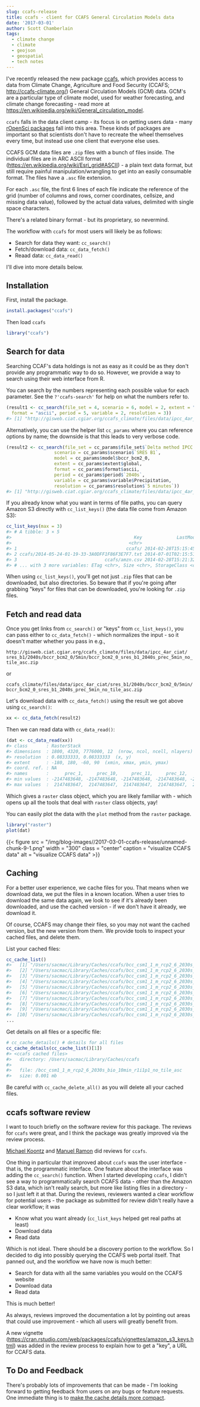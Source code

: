 ```yaml
---
slug: ccafs-release
title: ccafs - client for CCAFS General Circulation Models data
date: '2017-03-01'
author: Scott Chamberlain
tags:
  - climate change
  - climate
  - geojson
  - geospatial
  - tech notes
---
```





I've recently released the new package [ccafs][], which provides access
to data from Climate Change, Agriculture and Food Security
(CCAFS; <http://ccafs-climate.org/>) General Circulation Models (GCM) data.
GCM's are a particular type of climate model, used for weather forecasting,
and climate change forecasting - read more at
<https://en.wikipedia.org/wiki/General_circulation_model>.

`ccafs` falls in the data client camp - its focus is on getting users
data - many [rOpenSci packages](/packages/#data_access)
fall into this area. These kinds of packages are important so that
scientists don't have to recreate the wheel themselves every time, but
instead use one client that everyone else uses.

CCAFS GCM data files are `.zip` files with a bunch of files inside. The
individual files are in ARC ASCII format (<https://en.wikipedia.org/wiki/Esri_grid#ASCII>) -
a plain text data format, but still require painful manipulation/wrangling to
get into an easily consumable format. The files have a `.asc` file extension.

For each `.asc` file, the first 6 lines of each file indicate the reference of
the grid (number of columns and rows, corner coordinates, cellsize, and missing
data value), followed by the actual data values, delimited with single
space characters.

There's a related binary format - but its proprietary, so nevermind.

The workflow with `ccafs` for most users will likely be as follows:

- Search for data they want: `cc_search()`
- Fetch/download data: `cc_data_fetch()`
- Reaad data: `cc_data_read()`

I'll dive into more details below.

## Installation

First, install the package.


```r
install.packages("ccafs")
```

Then load `ccafs`


```r
library("ccafs")
```

## Search for data

Searching CCAF's data holdings is not as easy as it could be as they don't
provide any programmatic way to do so. However, we provide a way to search
using their web interface from R.

You can search by the numbers representing each possible value for
each parameter. See the `?'ccafs-search'` for help on what the numbers
refer to.


```r
(result1 <- cc_search(file_set = 4, scenario = 6, model = 2, extent = "global",
  format = "ascii", period = 5, variable = 2, resolution = 3))
#> [1] "http://gisweb.ciat.cgiar.org/ccafs_climate/files/data/ipcc_4ar_ciat/sres_b1/2040s/bccr_bcm2_0/5min/bccr_bcm2_0_sres_b1_2040s_prec_5min_no_tile_asc.zip"
```

Alternatively, you can use the helper list `cc_params` where you can reference
options by name; the downside is that this leads to very verbose code.


```r
(result2 <- cc_search(file_set = cc_params$file_set$`Delta method IPCC AR4`,
                  scenario = cc_params$scenario$`SRES B1`,
                  model = cc_params$model$bccr_bcm2_0,
                  extent = cc_params$extent$global,
                  format = cc_params$format$ascii,
                  period = cc_params$period$`2040s`,
                  variable = cc_params$variable$Precipitation,
                  resolution = cc_params$resolution$`5 minutes`))
#> [1] "http://gisweb.ciat.cgiar.org/ccafs_climate/files/data/ipcc_4ar_ciat/sres_b1/2040s/bccr_bcm2_0/5min/bccr_bcm2_0_sres_b1_2040s_prec_5min_no_tile_asc.zip"
```

If you already know what you want in terms of file paths, you can query
Amazon S3 directly with `cc_list_keys()` (the data file come from Amazon S3):


```r
cc_list_keys(max = 3)
#> # A tibble: 3 × 5
#>                                              Key             LastModified
#>                                            <chr>                    <chr>
#> 1                                         ccafs/ 2014-02-28T15:15:45.000Z
#> 2 ccafs/2014-05-24-01-19-33-3A0DFF1F86F3E7F7.txt 2014-07-01T02:15:51.000Z
#> 3                                 ccafs/amzn.csv 2014-02-28T15:21:32.000Z
#> # ... with 3 more variables: ETag <chr>, Size <chr>, StorageClass <chr>
```

When using `cc_list_keys()`, you'll get not just `.zip` files that can be
downloaded, but also directories. So beware that if you're going after grabbing
"keys" for files that can be downloaded, you're looking for `.zip` files.

## Fetch and read data

Once you get links from `cc_search()` or "keys" from `cc_list_keys()`, you
can pass either to `cc_data_fetch()` - which normalizes the input - so it
doesn't matter whether you pass in e.g.,

`http://gisweb.ciat.cgiar.org/ccafs_climate/files/data/ipcc_4ar_ciat/`
`sres_b1/2040s/bccr_bcm2_0/5min/bccr_bcm2_0_sres_b1_2040s_prec_5min_no_tile_asc.zip`

or

`ccafs_climate/files/data/ipcc_4ar_ciat/sres_b1/2040s/bccr_bcm2_0/5min/`
`bccr_bcm2_0_sres_b1_2040s_prec_5min_no_tile_asc.zip`

Let's download data with `cc_data_fetch()` using the result we got above
using `cc_search()`:


```r
xx <- cc_data_fetch(result2)
```

Then we can read data with `cc_data_read()`:


```r
(dat <- cc_data_read(xx))
#> class       : RasterStack
#> dimensions  : 1800, 4320, 7776000, 12  (nrow, ncol, ncell, nlayers)
#> resolution  : 0.08333333, 0.08333333  (x, y)
#> extent      : -180, 180, -60, 90  (xmin, xmax, ymin, ymax)
#> coord. ref. : NA
#> names       :      prec_1,     prec_10,     prec_11,     prec_12,      prec_2,      prec_3,      prec_4,      prec_5,      prec_6,      prec_7,      prec_8,      prec_9
#> min values  : -2147483648, -2147483648, -2147483648, -2147483648, -2147483648, -2147483648, -2147483648, -2147483648, -2147483648, -2147483648, -2147483648, -2147483648
#> max values  :  2147483647,  2147483647,  2147483647,  2147483647,  2147483647,  2147483647,  2147483647,  2147483647,  2147483647,  2147483647,  2147483647,  2147483647
```

Which gives a `raster` class object, which you are likely familiar with - which
opens up all the tools that deal with `raster` class objects, yay!

You can easily plot the data with the `plot` method from the  `raster` package.


```r
library("raster")
plot(dat)
```


{{< figure src = "/img/blog-images//2017-03-01-ccafs-release/unnamed-chunk-9-1.png" width = "300" class = "center" caption = "visualize CCAFS data" alt = "visualize CCAFS data" >}}

## Caching

For a better user experience, we cache files for you. That means
when we download data, we put the files in a known location. When a
user tries to download the same data again, we look to see if it's already
been downloaded, and use the cached version - if we don't have it
already, we download it.

Of course, CCAFS may change their files, so you may not want the cached
version, but the new version from them. We provide tools to inspect your
cached files, and delete them.

List your cached files:


```r
cc_cache_list()
#>   [1] "/Users/sacmac/Library/Caches/ccafs/bcc_csm1_1_m_rcp2_6_2030s_bio_10min_r1i1p1_no_tile_asc"
#>   [2] "/Users/sacmac/Library/Caches/ccafs/bcc_csm1_1_m_rcp2_6_2030s_bio_10min_r1i1p1_no_tile_asc.zip"
#>   [3] "/Users/sacmac/Library/Caches/ccafs/bcc_csm1_1_m_rcp2_6_2030s_bio_10min_r1i1p1_no_tile_asc/bio_1.asc"
#>   [4] "/Users/sacmac/Library/Caches/ccafs/bcc_csm1_1_m_rcp2_6_2030s_bio_10min_r1i1p1_no_tile_asc/bio_10.asc"
#>   [5] "/Users/sacmac/Library/Caches/ccafs/bcc_csm1_1_m_rcp2_6_2030s_bio_10min_r1i1p1_no_tile_asc/bio_11.asc"
#>   [6] "/Users/sacmac/Library/Caches/ccafs/bcc_csm1_1_m_rcp2_6_2030s_bio_10min_r1i1p1_no_tile_asc/bio_12.asc"
#>   [7] "/Users/sacmac/Library/Caches/ccafs/bcc_csm1_1_m_rcp2_6_2030s_bio_10min_r1i1p1_no_tile_asc/bio_13.asc"
#>   [8] "/Users/sacmac/Library/Caches/ccafs/bcc_csm1_1_m_rcp2_6_2030s_bio_10min_r1i1p1_no_tile_asc/bio_14.asc"
#>   [9] "/Users/sacmac/Library/Caches/ccafs/bcc_csm1_1_m_rcp2_6_2030s_bio_10min_r1i1p1_no_tile_asc/bio_15.asc"
#>  [10] "/Users/sacmac/Library/Caches/ccafs/bcc_csm1_1_m_rcp2_6_2030s_bio_10min_r1i1p1_no_tile_asc/bio_16.asc"
...
```

Get details on all files or a specific file:


```r
# cc_cache_details() # details for all files
cc_cache_details(cc_cache_list()[1])
#> <ccafs cached files>
#>   directory: /Users/sacmac/Library/Caches/ccafs
#>
#>   file: /bcc_csm1_1_m_rcp2_6_2030s_bio_10min_r1i1p1_no_tile_asc
#>   size: 0.001 mb
```

Be careful with `cc_cache_delete_all()` as you will delete all your cached
files.

## ccafs software review

I want to touch briefly on the software review for this package. The reviews
for `ccafs` were great, and I think the package was greatly improved via the
review process.

[Michael Koontz](https://github.com/mikoontz) and [Manuel Ramon](https://github.com/manuramon)
did reviews for `ccafs`.

One thing in particular that improved about `ccafs` was the user interface -
that is, the programmatic interface. One feature about the interface was
adding the `cc_search()` function. When I started developing `ccafs`, I didn't
see a way to programmatically search CCAFS data - other than the Amazon S3
data, which isn't really search, but more like listing files in a directory -
so I just left it at that. During the reviews, reviewers wanted a clear workflow
for potential users - the package as submitted for review didn't really have a
clear workflow; it was

- Know what you want already (`cc_list_keys` helped get real paths at least)
- Download data
- Read data

Which is not ideal. There should be a discovery portion to the workflow. So
I decided to dig into possibly querying the CCAFS web portal itself. That panned
out, and the workflow we have now is much better:

- Search for data with all the same variables you would on the CCAFS website
- Download data
- Read data

This is much better!

As always, reviews improved the documentation a lot by pointing out areas that
could use improvement - which all users will greatly benefit from.

A new vignette (<https://cran.rstudio.com/web/packages/ccafs/vignettes/amazon_s3_keys.html>)
was added in the review process to explain how to get a "key", a URL for CCAFS data.

## To Do and Feedback

There's probably lots of improvements that can be made - I'm looking forward
to getting feedback from users on any bugs or feature requests. One immediate
thing is to [make the cache details more compact](https://github.com/ropensci/ccafs/issues/22).


[ccafs]: https://github.com/ropensci/ccafs
